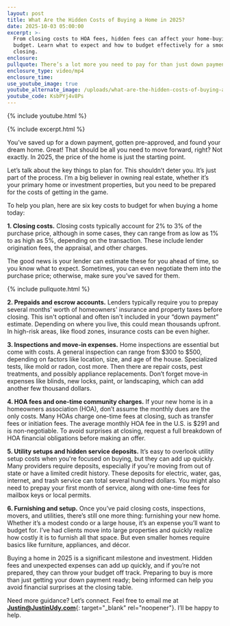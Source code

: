 ```yaml
---
layout: post
title: What Are the Hidden Costs of Buying a Home in 2025?
date: 2025-10-03 05:00:00
excerpt: >-
  From closing costs to HOA fees, hidden fees can affect your home-buying
  budget. Learn what to expect and how to budget effectively for a smooth
  closing.
enclosure:
pullquote: There’s a lot more you need to pay for than just down payment costs.
enclosure_type: video/mp4
enclosure_time:
use_youtube_image: true
youtube_alternate_image: /uploads/what-are-the-hidden-costs-of-buying-a-home-in-2025-2.jpg
youtube_code: KsbPYj4v8Ps
---
```

{% include youtube.html %}

{% include excerpt.html %}

You’ve saved up for a down payment, gotten pre-approved, and found your dream home. Great! That should be all you need to move forward, right? Not exactly. In 2025, the price of the home is just the starting point.

Let’s talk about the key things to plan for. This shouldn’t deter you. It’s just part of the process. I’m a big believer in owning real estate, whether it’s your primary home or investment properties, but you need to be prepared for the costs of getting in the game.

To help you plan, here are six key costs to budget for when buying a home today:

**1\. Closing costs.** Closing costs typically account for 2% to 3% of the purchase price, although in some cases, they can range from as low as 1% to as high as 5%, depending on the transaction. These include lender origination fees, the appraisal, and other charges.

The good news is your lender can estimate these for you ahead of time, so you know what to expect. Sometimes, you can even negotiate them into the purchase price; otherwise, make sure you’ve saved for them.

{% include pullquote.html %}

**2\. Prepaids and escrow accounts.** Lenders typically require you to prepay several months’ worth of homeowners' insurance and property taxes before closing. This isn't optional and often isn't included in your “down payment” estimate. Depending on where you live, this could mean thousands upfront. In high-risk areas, like flood zones, insurance costs can be even higher.

**3\. Inspections and move-in expenses.** Home inspections are essential but come with costs. A general inspection can range from $300 to $500, depending on factors like location, size, and age of the house. Specialized tests, like mold or radon, cost more. Then there are repair costs, pest treatments, and possibly appliance replacements. Don’t forget move-in expenses like blinds, new locks, paint, or landscaping, which can add another few thousand dollars.

**4\. HOA fees and one-time community charges.** If your new home is in a homeowners association (HOA), don’t assume the monthly dues are the only costs. Many HOAs charge one-time fees at closing, such as transfer fees or initiation fees. The average monthly HOA fee in the U.S. is $291 and is non-negotiable. To avoid surprises at closing, request a full breakdown of HOA financial obligations before making an offer.

**5\. Utility setups and hidden service deposits.** It’s easy to overlook utility setup costs when you're focused on buying, but they can add up quickly. Many providers require deposits, especially if you're moving from out of state or have a limited credit history. These deposits for electric, water, gas, internet, and trash service can total several hundred dollars. You might also need to prepay your first month of service, along with one-time fees for mailbox keys or local permits.

**6\. Furnishing and setup.** Once you’ve paid closing costs, inspections, movers, and utilities, there’s still one more thing: furnishing your new home. Whether it’s a modest condo or a large house, it’s an expense you’ll want to budget for. I’ve had clients move into large properties and quickly realize how costly it is to furnish all that space. But even smaller homes require basics like furniture, appliances, and décor.

Buying a home in 2025 is a significant milestone and investment. Hidden fees and unexpected expenses can add up quickly, and if you’re not prepared, they can throw your budget off track. Preparing to buy is more than just getting your down payment ready; being informed can help you avoid financial surprises at the closing table.

Need more guidance? Let’s connect. Feel free to email me at [**Justin@JustinUdy.com**](Justin@JustinUdy.com){: target="_blank" rel="noopener"}. I’ll be happy to help.